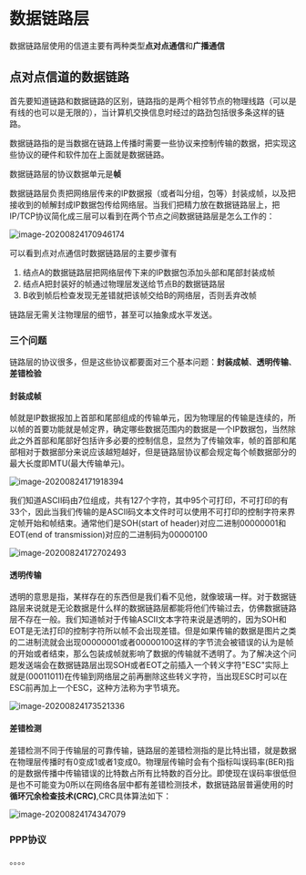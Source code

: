 # 数据链路层

数据链路层使用的信道主要有两种类型**点对点通信**和**广播通信**

## 点对点信道的数据链路

首先要知道链路和数据链路的区别，链路指的是两个相邻节点的物理线路（可以是有线的也可以是无限的），当计算机交换信息时经过的路劲包括很多条这样的链路。

数据链路指的是当数据在链路上传播时需要一些协议来控制传输的数据，把实现这些协议的硬件和软件加在上面就是数据链路。

数据链路层的协议数据单元是**帧**

数据链路层负责把网络层传来的IP数据报（或者叫分组，包等）封装成帧，以及把接收到的帧解封成IP数据包传给网络层。当我们把精力放在数据链路层上，把IP/TCP协议简化成三层可以看到在两个节点之间数据链路层是怎么工作的：

![image-20200824170946174](D:\Note\img\数据链路层运行方式.png)

可以看到点对点通信时数据链路层的主要步骤有

1. 结点A的数据链路层把网络层传下来的IP数据包添加头部和尾部封装成帧
2. 结点A把封装好的帧通过物理层发送给节点B的数据链路层
3. B收到帧后检查发现无差错就把该帧交给B的网络层，否则丢弃改帧

链路层无需关注物理层的细节，甚至可以抽象成水平发送。

### 三个问题

链路层的协议很多，但是这些协议都要面对三个基本问题：**封装成帧**、**透明传输**、**差错检验**

#### 封装成帧

帧就是IP数据报加上首部和尾部组成的传输单元，因为物理层的传输是连续的，所以帧的首要功能就是帧定界，确定哪些数据范围内的数据是一个IP数据包，当然除此之外首部和尾部好包括许多必要的控制信息，显然为了传输效率，帧的首部和尾部相对于数据部分来说应该越短越好，但是链路层协议都会规定每个帧数据部分的最大长度即MTU(最大传输单元)。

![image-20200824171918394](D:\Note\img\帧的组成部分.png)

我们知道ASCII码由7位组成，共有127个字符，其中95个可打印，不可打印的有33个，因此当我们传输的是ASCII码文本文件时可以使用不可打印的控制字符来界定帧开始和帧结束。通常他们是SOH(start of header)对应二进制00000001和EOT(end of transmission)对应的二进制码为00000100

![image-20200824172702493](D:\Note\img\帧的界定.png)

#### 透明传输

透明的意思是指，某样存在的东西但是我们看不见他，就像玻璃一样。对于数据链路层来说就是无论数据是什么样的数据链路层都能将他们传输过去，仿佛数据链路层不存在一般。我们知道帧对于传输ASCII文本字符来说是透明的，因为SOH和EOT是无法打印的控制字符所以帧不会出现差错。但是如果传输的数据是图片之类的二进制流就会出现00000001或者00000100这样的字节流会被错误的认为是帧的开始或者结束，那么包装成帧就影响了数据的传输就不透明了。为了解决这个问题发送端会在数据链路层出现SOH或者EOT之前插入一个转义字符"ESC"实际上就是(00011011)在传输到网络层之前再删除这些转义字符，当出现ESC时可以在ESC前再加上一个ESC，这种方法称为字节填充。

![image-20200824173521336](D:\Note\img\帧的字节填充.png)

#### 差错检测

差错检测不同于传输层的可靠传输，链路层的差错检测指的是比特出错，就是数据在物理层传播时有0变成1或者1变成0。物理层传输时会有个指标叫误码率(BER)指的是数据传播中传输错误的比特数占所有比特数的百分比。即使现在误码率很低但是也不可能变为0所以在网络各层中都有差错检测技术，数据链路层普遍使用的时**循环冗余检查技术(CRC)**,CRC具体算法如下：

![image-20200824174347079](D:\Note\img\CRC算法.png)

### PPP协议

。。。。